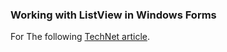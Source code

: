 ### Working with ListView in Windows Forms

For The following [TechNet article](https://social.technet.microsoft.com/wiki/contents/articles/53356.windows-forms-listview-examining-detail-view-with-sql-server.aspx).
